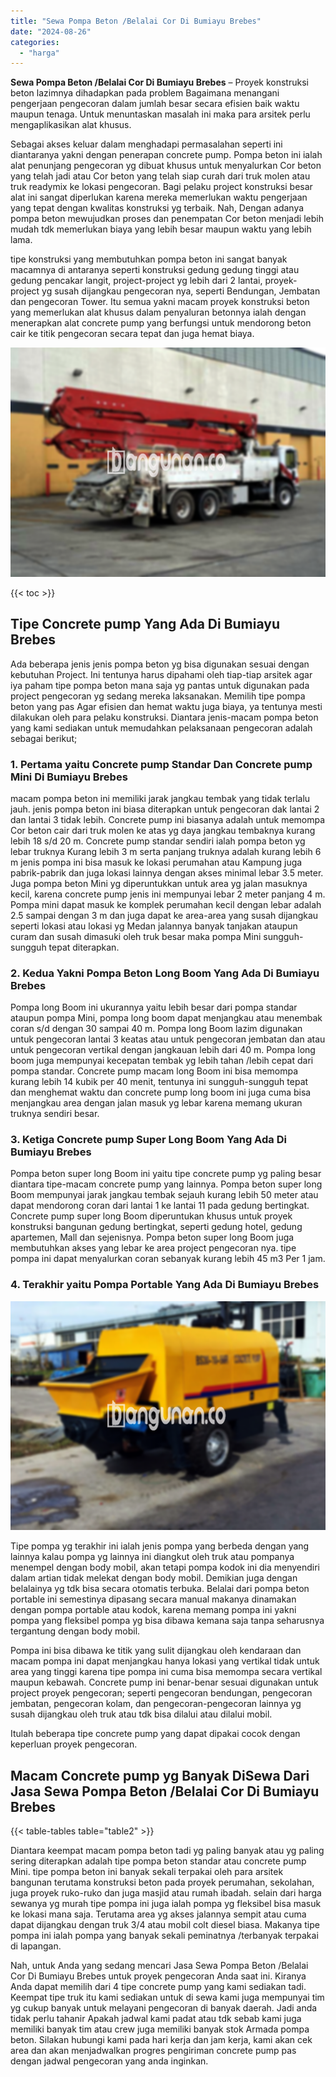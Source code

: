 ```yaml
---
title: "Sewa Pompa Beton /Belalai Cor Di Bumiayu Brebes"
date: "2024-08-26"
categories: 
  - "harga"
---
```


**Sewa Pompa Beton /Belalai Cor Di Bumiayu Brebes** – Proyek konstruksi beton lazimnya dihadapkan pada problem Bagaimana menangani pengerjaan pengecoran dalam jumlah besar secara efisien baik waktu maupun tenaga. Untuk menuntaskan masalah ini maka para arsitek perlu mengaplikasikan alat khusus.

Sebagai akses keluar dalam menghadapi permasalahan seperti ini diantaranya yakni dengan penerapan concrete pump. Pompa beton ini ialah alat penunjang pengecoran yg dibuat khusus untuk menyalurkan Cor beton yang telah jadi atau Cor beton yang telah siap curah dari truk molen atau truk readymix ke lokasi pengecoran. Bagi pelaku project konstruksi besar alat ini sangat diperlukan karena mereka memerlukan waktu pengerjaan yang tepat dengan kwalitas konstruksi yg terbaik. Nah, Dengan adanya pompa beton mewujudkan proses dan penempatan Cor beton menjadi lebih mudah tdk memerlukan biaya yang lebih besar maupun waktu yang lebih lama.

tipe konstruksi yang membutuhkan pompa beton ini sangat banyak macamnya di antaranya seperti konstruksi gedung gedung tinggi atau gedung pencakar langit, project-project yg lebih dari 2 lantai, proyek-project yg susah dijangkau pengecoran nya, seperti Bendungan, Jembatan dan pengecoran Tower. Itu semua yakni macam proyek konstruksi beton yang memerlukan alat khusus dalam penyaluran betonnya ialah dengan menerapkan alat concrete pump yang berfungsi untuk mendorong beton cair ke titik pengecoran secara tepat dan juga hemat biaya.

![Sewa Pompa Beton /Belalai Cor Di Bumiayu Brebes](/images/sewa-concrete-pump-32.png)

{{< toc >}}

## Tipe Concrete pump Yang Ada Di Bumiayu Brebes

Ada beberapa jenis jenis pompa beton yg bisa digunakan sesuai dengan kebutuhan Project. Ini tentunya harus dipahami oleh tiap-tiap arsitek agar iya paham tipe pompa beton mana saja yg pantas untuk digunakan pada project pengecoran yg sedang mereka laksanakan. Memilih tipe pompa beton yang pas Agar efisien dan hemat waktu juga biaya, ya tentunya mesti dilakukan oleh para pelaku konstruksi. Diantara jenis-macam pompa beton yang kami sediakan untuk memudahkan pelaksanaan pengecoran adalah sebagai berikut;

### 1\. Pertama yaitu Concrete pump Standar Dan Concrete pump Mini Di Bumiayu Brebes

macam pompa beton ini memiliki jarak jangkau tembak yang tidak terlalu jauh. jenis pompa beton ini biasa diterapkan untuk pengecoran dak lantai 2 dan lantai 3 tidak lebih. Concrete pump ini biasanya adalah untuk memompa Cor beton cair dari truk molen ke atas yg daya jangkau tembaknya kurang lebih 18 s/d 20 m. Concrete pump standar sendiri ialah pompa beton yg lebar truknya Kurang lebih 3 m serta panjang truknya adalah kurang lebih 6 m jenis pompa ini bisa masuk ke lokasi perumahan atau Kampung juga pabrik-pabrik dan juga lokasi lainnya dengan akses minimal lebar 3.5 meter. Juga pompa beton Mini yg diperuntukkan untuk area yg jalan masuknya kecil, karena concrete pump jenis ini mempunyai lebar 2 meter panjang 4 m. Pompa mini dapat masuk ke komplek perumahan kecil dengan lebar adalah 2.5 sampai dengan 3 m dan juga dapat ke area-area yang susah dijangkau seperti lokasi atau lokasi yg Medan jalannya banyak tanjakan ataupun curam dan susah dimasuki oleh truk besar maka pompa Mini sungguh-sungguh tepat diterapkan.

### 2\. Kedua Yakni Pompa Beton Long Boom Yang Ada Di Bumiayu Brebes

Pompa long Boom ini ukurannya yaitu lebih besar dari pompa standar ataupun pompa Mini, pompa long boom dapat menjangkau atau menembak coran s/d dengan 30 sampai 40 m. Pompa long Boom lazim digunakan untuk pengecoran lantai 3 keatas atau untuk pengecoran jembatan dan atau untuk pengecoran vertikal dengan jangkauan lebih dari 40 m. Pompa long boom juga mempunyai kecepatan tembak yg lebih tahan /lebih cepat dari pompa standar. Concrete pump macam long Boom ini bisa memompa kurang lebih 14 kubik per 40 menit, tentunya ini sungguh-sungguh tepat dan menghemat waktu dan concrete pump long boom ini juga cuma bisa menjangkau area dengan jalan masuk yg lebar karena memang ukuran truknya sendiri besar.

### 3\. Ketiga Concrete pump Super Long Boom Yang Ada Di Bumiayu Brebes

Pompa beton super long Boom ini yaitu tipe concrete pump yg paling besar diantara tipe-macam concrete pump yang lainnya. Pompa beton super long Boom mempunyai jarak jangkau tembak sejauh kurang lebih 50 meter atau dapat mendorong coran dari lantai 1 ke lantai 11 pada gedung bertingkat. Concrete pump super long Boom diperuntukan khusus untuk proyek konstruksi bangunan gedung bertingkat, seperti gedung hotel, gedung apartemen, Mall dan sejenisnya. Pompa beton super long Boom juga membutuhkan akses yang lebar ke area project pengecoran nya. tipe pompa ini dapat menyalurkan coran sebanyak kurang lebih 45 m3 Per 1 jam.

### 4\. Terakhir yaitu Pompa Portable Yang Ada Di Bumiayu Brebes

![Sewa Pompa Beton /Belalai Cor Di Bumiayu Brebes](/images/sewa-concrete-pump-13.png)

Tipe pompa yg terakhir ini ialah jenis pompa yang berbeda dengan yang lainnya kalau pompa yg lainnya ini diangkut oleh truk atau pompanya menempel dengan body mobil, akan tetapi pompa kodok ini dia menyendiri dalam artian tidak melekat dengan body mobil. Demikian juga dengan belalainya yg tdk bisa secara otomatis terbuka. Belalai dari pompa beton portable ini semestinya dipasang secara manual makanya dinamakan dengan pompa portable atau kodok, karena memang pompa ini yakni pompa yang fleksibel pompa yg bisa dibawa kemana saja tanpa seharusnya tergantung dengan body mobil.

Pompa ini bisa dibawa ke titik yang sulit dijangkau oleh kendaraan dan macam pompa ini dapat menjangkau hanya lokasi yang vertikal tidak untuk area yang tinggi karena tipe pompa ini cuma bisa memompa secara vertikal maupun kebawah. Concrete pump ini benar-benar sesuai digunakan untuk project proyek pengecoran; seperti pengecoran bendungan, pengecoran jembatan, pengecoran kolam, dan pengecoran-pengecoran lainnya yg susah dijangkau oleh truk atau tdk bisa dilalui atau dilalui mobil.

Itulah beberapa tipe concrete pump yang dapat dipakai cocok dengan keperluan proyek pengecoran.

## Macam Concrete pump yg Banyak DiSewa Dari Jasa Sewa Pompa Beton /Belalai Cor Di Bumiayu Brebes

{{< table-tables table="table2" >}}

Diantara keempat macam pompa beton tadi yg paling banyak atau yg paling sering diterapkan adalah tipe pompa beton standar atau concrete pump Mini. tipe pompa beton ini banyak sekali terpakai oleh para arsitek bangunan terutama konstruksi beton pada proyek perumahan, sekolahan, juga proyek ruko-ruko dan juga masjid atau rumah ibadah. selain dari harga sewanya yg murah tipe pompa ini juga ialah pompa yg fleksibel bisa masuk ke lokasi mana saja. Terutama area yg akses jalannya sempit atau cuma dapat dijangkau dengan truk 3/4 atau mobil colt diesel biasa. Makanya tipe pompa ini ialah pompa yang banyak sekali peminatnya /terbanyak terpakai di lapangan.

Nah, untuk Anda yang sedang mencari Jasa Sewa Pompa Beton /Belalai Cor Di Bumiayu Brebes untuk proyek pengecoran Anda saat ini. Kiranya Anda dapat memilih dari 4 tipe concrete pump yang kami sediakan tadi. Keempat tipe truk itu kami sediakan untuk di sewa kami juga mempunyai tim yg cukup banyak untuk melayani pengecoran di banyak daerah. Jadi anda tidak perlu tahanir Apakah jadwal kami padat atau tdk sebab kami juga memiliki banyak tim atau crew juga memiliki banyak stok Armada pompa beton. Silakan hubungi kami pada hari kerja dan jam kerja, kami akan cek area dan akan menjadwalkan progres pengiriman concrete pump pas dengan jadwal pengecoran yang anda inginkan.
